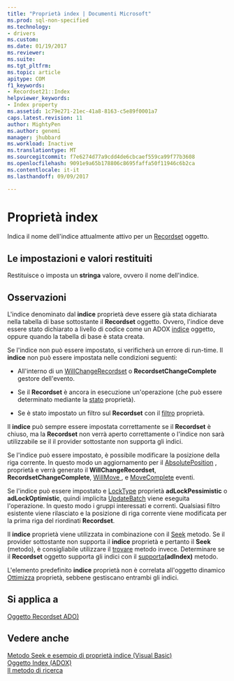 ```yaml
---
title: "Proprietà index | Documenti Microsoft"
ms.prod: sql-non-specified
ms.technology:
- drivers
ms.custom: 
ms.date: 01/19/2017
ms.reviewer: 
ms.suite: 
ms.tgt_pltfrm: 
ms.topic: article
apitype: COM
f1_keywords:
- Recordset21::Index
helpviewer_keywords:
- Index property
ms.assetid: 1c79e271-21ec-41a8-8163-c5e89f0001a7
caps.latest.revision: 11
author: MightyPen
ms.author: genemi
manager: jhubbard
ms.workload: Inactive
ms.translationtype: MT
ms.sourcegitcommit: f7e6274d77a9cdd4de6cbcaef559ca99f77b3608
ms.openlocfilehash: 9091e9a65b178806c8695faffa50f11946c6b2ca
ms.contentlocale: it-it
ms.lasthandoff: 09/09/2017

---
```

# <a name="index-property"></a>Proprietà index
Indica il nome dell'indice attualmente attivo per un [Recordset](../../../ado/reference/ado-api/recordset-object-ado.md) oggetto.  
  
## <a name="settings-and-return-values"></a>Le impostazioni e valori restituiti  
 Restituisce o imposta un **stringa** valore, ovvero il nome dell'indice.  
  
## <a name="remarks"></a>Osservazioni  
 L'indice denominato dal **indice** proprietà deve essere già stata dichiarata nella tabella di base sottostante il **Recordset** oggetto. Ovvero, l'indice deve essere stato dichiarato a livello di codice come un ADOX [indice](../../../ado/reference/adox-api/index-object-adox.md) oggetto, oppure quando la tabella di base è stata creata.  
  
 Se l'indice non può essere impostato, si verificherà un errore di run-time. Il **indice** non può essere impostata nelle condizioni seguenti:  
  
-   All'interno di un [WillChangeRecordset](../../../ado/reference/ado-api/willchangerecordset-and-recordsetchangecomplete-events-ado.md) o **RecordsetChangeComplete** gestore dell'evento.  
  
-   Se il **Recordset** è ancora in esecuzione un'operazione (che può essere determinato mediante la [stato](../../../ado/reference/ado-api/state-property-ado.md) proprietà).  
  
-   Se è stato impostato un filtro sul **Recordset** con il [filtro](../../../ado/reference/ado-api/filter-property.md) proprietà.  
  
 Il **indice** può sempre essere impostata correttamente se il **Recordset** è chiuso, ma la **Recordset** non verrà aperto correttamente o l'indice non sarà utilizzabile se il il provider sottostante non supporta gli indici.  
  
 Se l'indice può essere impostato, è possibile modificare la posizione della riga corrente. In questo modo un aggiornamento per il [AbsolutePosition](../../../ado/reference/ado-api/absoluteposition-property-ado.md) , proprietà e verrà generato il **WillChangeRecordset**, **RecordsetChangeComplete**, [WillMove ](../../../ado/reference/ado-api/willmove-and-movecomplete-events-ado.md), e [MoveComplete](../../../ado/reference/ado-api/willmove-and-movecomplete-events-ado.md) eventi.  
  
 Se l'indice può essere impostato e [LockType](../../../ado/reference/ado-api/locktype-property-ado.md) proprietà **adLockPessimistic** o **adLockOptimistic**, quindi implicita [UpdateBatch](../../../ado/reference/ado-api/updatebatch-method.md) viene eseguita l'operazione. In questo modo i gruppi interessati e correnti. Qualsiasi filtro esistente viene rilasciato e la posizione di riga corrente viene modificata per la prima riga del riordinati **Recordset**.  
  
 Il **indice** proprietà viene utilizzata in combinazione con il [Seek](../../../ado/reference/ado-api/seek-method.md) metodo. Se il provider sottostante non supporta il **indice** proprietà e pertanto il **Seek** (metodo), è consigliabile utilizzare il [trovare](../../../ado/reference/ado-api/find-method-ado.md) metodo invece. Determinare se il **Recordset** oggetto supporta gli indici con il [supporta](../../../ado/reference/ado-api/supports-method.md)**(adIndex)** metodo.  
  
 L'elemento predefinito **indice** proprietà non è correlata all'oggetto dinamico [Ottimizza](../../../ado/reference/ado-api/optimize-property-dynamic-ado.md) proprietà, sebbene gestiscano entrambi gli indici.  
  
## <a name="applies-to"></a>Si applica a  
 [Oggetto Recordset ADO)](../../../ado/reference/ado-api/recordset-object-ado.md)  
  
## <a name="see-also"></a>Vedere anche  
 [Metodo Seek e esempio di proprietà indice (Visual Basic)](../../../ado/reference/ado-api/seek-method-and-index-property-example-vb.md)   
 [Oggetto Index (ADOX)](../../../ado/reference/adox-api/index-object-adox.md)   
 [Il metodo di ricerca](../../../ado/reference/ado-api/seek-method.md)

